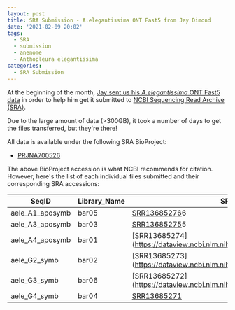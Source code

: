 ```yaml
---
layout: post
title: SRA Submission - A.elegantissima ONT Fast5 from Jay Dimond
date: '2021-02-09 20:02'
tags:
  - SRA
  - submission
  - anenome
  - Anthopleura elegantissima
categories:
  - SRA Submission
---
```

At the beginning of the month, [Jay sent us his _A.elegantissima_ ONT Fast5 data](https://robertslab.github.io/sams-notebook/2021/02/01/Data-Received-Anthopleura-elegantissima-aggregating-anenome-NanoPore-Genome-Sequence-from-Jay-Dimond.html) in order to help him get it submitted to [NCBI Sequencing Read Archive (SRA)](https://www.ncbi.nlm.nih.gov/sra).

Due to the large amount of data (>300GB), it took a number of days to get the files transferred, but they're there!

All data is available under the following SRA BioProject:

- [PRJNA700526](https://www.ncbi.nlm.nih.gov/sra/PRJNA700526)

The above BioProject accession is what NCBI recommends for citation. However, here's the list of each individual files submitted and their corresponding SRA accessions:

| SeqID           | Library_Name | SRA                                                                  | BioProject                                                  |
|-----------------|--------------|----------------------------------------------------------------------|-------------------------------------------------------------|
| aele_A1_aposymb | bar05        | [SRR13685276](https://dataview.ncbi.nlm.nih.gov/object/SRR13685271)6 | [PRJNA700526](https://www.ncbi.nlm.nih.gov/sra/PRJNA700526) |
| aele_A3_aposymb | bar03        | [SRR13685275](https://dataview.ncbi.nlm.nih.gov/object/SRR13685271)5 | [PRJNA700526](https://www.ncbi.nlm.nih.gov/sra/PRJNA700526) |
| aele_A4_aposymb | bar01        | [SRR13685274](https://dataview.ncbi.nlm.nih.gov/object/SRR136852714  | [PRJNA700526](https://www.ncbi.nlm.nih.gov/sra/PRJNA700526) |
| aele_G2_symb    | bar02        | [SRR13685273](https://dataview.ncbi.nlm.nih.gov/object/SRR136852713  | [PRJNA700526](https://www.ncbi.nlm.nih.gov/sra/PRJNA700526) |
| aele_G3_symb    | bar06        | [SRR13685272](https://dataview.ncbi.nlm.nih.gov/object/SRR136852712  | [PRJNA700526](https://www.ncbi.nlm.nih.gov/sra/PRJNA700526) |
| aele_G4_symb    | bar04        | [SRR13685271](https://dataview.ncbi.nlm.nih.gov/object/SRR13685271)  | [PRJNA700526](https://www.ncbi.nlm.nih.gov/sra/PRJNA700526) |
